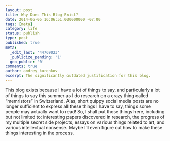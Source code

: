 ```yaml
---
layout: post
title: Why Does This Blog Exist?
date: 2014-06-05 16:06:51.000000000 -07:00
tags: [meta]
category: life
status: publish
type: post
published: true
meta:
  _edit_last: '44769023'
  _publicize_pending: '1'
  geo_public: '0'
comments: true
author: andrey_kurenkov
excerpt: The significantly outdated justification for this blog.
---
```

This blog exists because I have a lot of things to say, and particularly a lot of things to say this summer as I do research on a crazy thing called “memristors” in Switzerland. Alas, short quippy social media posts are no longer sufficient to express all these things I have to say, things some people may actually want to read! So, I shall put those things here, including but not limited to: interesting papers discovered in research, the progress of my multiple secret side projects, essays on various things related to art, and various intellectual nonsense. Maybe I’ll even figure out how to make these things interesting in the process.
